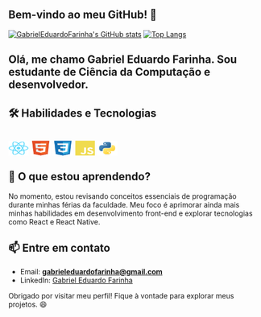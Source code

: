 ## Bem-vindo ao meu GitHub! 👋
[![GabrielEduardoFarinha's GitHub stats](https://github-readme-stats.vercel.app/api?username=GabrielEduardoFarinha&show_icons=true&theme=dark&hide_title=true&card_width=400)](https://github.com/anuraghazra/github-readme-stats)
[![Top Langs](https://github-readme-stats.vercel.app/api/top-langs/?username=GabrielEduardoFarinha&theme=dark&layout=compact&card_width=400)](https://github.com/anuraghazra/github-readme-stats)

## Olá, me chamo Gabriel Eduardo Farinha. Sou estudante de Ciência da Computação e desenvolvedor.

## 🛠 Habilidades e Tecnologias
<div style="display: inline_block"><br>
  <img align="center" alt="Gabriel-React" height="30" width="40" src="https://raw.githubusercontent.com/devicons/devicon/master/icons/react/react-original.svg">
  <img align="center" alt="Gabriel-HTML" height="30" width="40" src="https://raw.githubusercontent.com/devicons/devicon/master/icons/html5/html5-original.svg">
  <img align="center" alt="Gabriel-CSS" height="30" width="40" src="https://raw.githubusercontent.com/devicons/devicon/master/icons/css3/css3-original.svg">
  <img align="center" alt="Gabriel-Js" height="30" width="40" src="https://raw.githubusercontent.com/devicons/devicon/master/icons/javascript/javascript-plain.svg">
  <img align="center" alt="Gabriel-Python" height="30" width="40" src="https://raw.githubusercontent.com/devicons/devicon/master/icons/python/python-original.svg">
</div>

## 🌱 O que estou aprendendo?
No momento, estou revisando conceitos essenciais de programação durante minhas férias da faculdade. Meu foco é aprimorar ainda mais minhas habilidades em desenvolvimento front-end e explorar 
tecnologias como React e React Native.

## 📫 Entre em contato
- Email: **gabrieleduardofarinha@gmail.com**
- LinkedIn: [Gabriel Eduardo Farinha](https://linkedin.com/in/GabrielEduardoFarinha)

Obrigado por visitar meu perfil! Fique à vontade para explorar meus projetos. 😄

